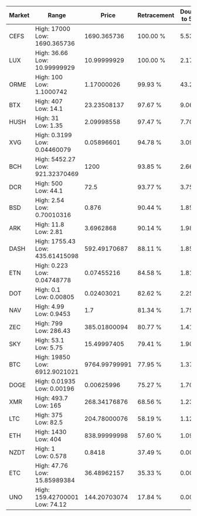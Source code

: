 | Market | Range | Price| Retracement | Doubles to 50% |
| --- | --- | --- | --- | --- |
| CEFS | High: 17000<br />Low: 1690.365736 | 1690.365736 | 100.00 % | 5.53 |
| LUX | High: 36.66<br />Low: 10.99999929 | 10.99999929 | 100.00 % | 2.17 |
| ORME | High: 100<br />Low: 1.1000742 | 1.17000026 | 99.93 % | 43.21 |
| BTX | High: 407<br />Low: 14.1 | 23.23508137 | 97.67 % | 9.06 |
| HUSH | High: 31<br />Low: 1.35 | 2.09998558 | 97.47 % | 7.70 |
| XVG | High: 0.3199<br />Low: 0.04460079 | 0.05896601 | 94.78 % | 3.09 |
| BCH | High: 5452.27<br />Low: 921.32370469 | 1200 | 93.85 % | 2.66 |
| DCR | High: 500<br />Low: 44.1 | 72.5 | 93.77 % | 3.75 |
| BSD | High: 2.54<br />Low: 0.70010316 | 0.876 | 90.44 % | 1.85 |
| ARK | High: 11.8<br />Low: 2.81 | 3.6962868 | 90.14 % | 1.98 |
| DASH | High: 1755.43<br />Low: 435.61415098 | 592.49170687 | 88.11 % | 1.85 |
| ETN | High: 0.223<br />Low: 0.04748778 | 0.07455216 | 84.58 % | 1.81 |
| DOT | High: 0.1<br />Low: 0.00805 | 0.02403021 | 82.62 % | 2.25 |
| NAV | High: 4.99<br />Low: 0.9453 | 1.7 | 81.34 % | 1.75 |
| ZEC | High: 799<br />Low: 286.43 | 385.01800094 | 80.77 % | 1.41 |
| SKY | High: 53.1<br />Low: 5.75 | 15.49997405 | 79.41 % | 1.90 |
| BTC | High: 19850<br />Low: 6912.9021021 | 9764.99799991 | 77.95 % | 1.37 |
| DOGE | High: 0.01935<br />Low: 0.00196 | 0.00625996 | 75.27 % | 1.70 |
| XMR | High: 493.7<br />Low: 165 | 268.34176876 | 68.56 % | 1.23 |
| LTC | High: 375<br />Low: 82.5 | 204.78000076 | 58.19 % | 1.12 |
| ETH | High: 1430<br />Low: 404 | 838.99999998 | 57.60 % | 1.09 |
| NZDT | High: 1<br />Low: 0.578 | 0.8418 | 37.49 % | 0.00 |
| ETC | High: 47.76<br />Low: 15.85989384 | 36.48962157 | 35.33 % | 0.00 |
| UNO | High: 159.42700001<br />Low: 74.12 | 144.20703074 | 17.84 % | 0.00 |
